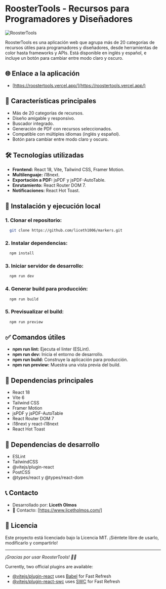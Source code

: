 # RoosterTools - Recursos para Programadores y Diseñadores

![RoosterTools](https://roostertools.vercel.app/roostertools.jpg)

RoosterTools es una aplicación web que agrupa más de 20 categorías de recursos útiles para programadores y diseñadores, desde herramientas de color hasta frameworks y APIs. Está disponible en inglés y español, e incluye un botón para cambiar entre modo claro y oscuro.

## 🌐 Enlace a la aplicación
- [https://roostertools.vercel.app/](https://roostertools.vercel.app/)

## 🚀 Características principales
- Más de 20 categorías de recursos.
- Diseño amigable y responsivo.
- Buscador integrado.
- Generación de PDF con recursos seleccionados.
- Compatible con múltiples idiomas (inglés y español).
- Botón para cambiar entre modo claro y oscuro.

## 🛠️ Tecnologías utilizadas
- **Frontend:** React 18, Vite, Tailwind CSS, Framer Motion.
- **Multilenguaje:** i18next.
- **Exportación a PDF:** jsPDF y jsPDF-AutoTable.
- **Enrutamiento:** React Router DOM 7.
- **Notificaciones:** React Hot Toast.

## 📂 Instalación y ejecución local
### 1. Clonar el repositorio:
```bash
  git clone https://github.com/liceth1006/markers.git 
```

### 2. Instalar dependencias:
```bash
  npm install
```

### 3. Iniciar servidor de desarrollo:
```bash
  npm run dev
```

### 4. Generar build para producción:
```bash
  npm run build
```

### 5. Previsualizar el build:
```bash
  npm run preview
```

## ✅ Comandos útiles
- **npm run lint:** Ejecuta el linter (ESLint).
- **npm run dev:** Inicia el entorno de desarrollo.
- **npm run build:** Construye la aplicación para producción.
- **npm run preview:** Muestra una vista previa del build.

## 💾 Dependencias principales
- React 18
- Vite 6
- Tailwind CSS
- Framer Motion
- jsPDF y jsPDF-AutoTable
- React Router DOM 7
- i18next y react-i18next
- React Hot Toast

## 🚧 Dependencias de desarrollo
- ESLint
- TailwindCSS
- @vitejs/plugin-react
- PostCSS
- @types/react y @types/react-dom

## 📞 Contacto
- Desarrollado por: **Liceth Olmos**  
- 📧 Contacto: [https://www.licetholmos.com/] 

## 📜 Licencia
Este proyecto está licenciado bajo la Licencia MIT. ¡Siéntete libre de usarlo, modificarlo y compartirlo!

---
_¡Gracias por usar RoosterTools! 🚀💙_





Currently, two official plugins are available:

- [@vitejs/plugin-react](https://github.com/vitejs/vite-plugin-react/blob/main/packages/plugin-react/README.md) uses [Babel](https://babeljs.io/) for Fast Refresh
- [@vitejs/plugin-react-swc](https://github.com/vitejs/vite-plugin-react-swc) uses [SWC](https://swc.rs/) for Fast Refresh
